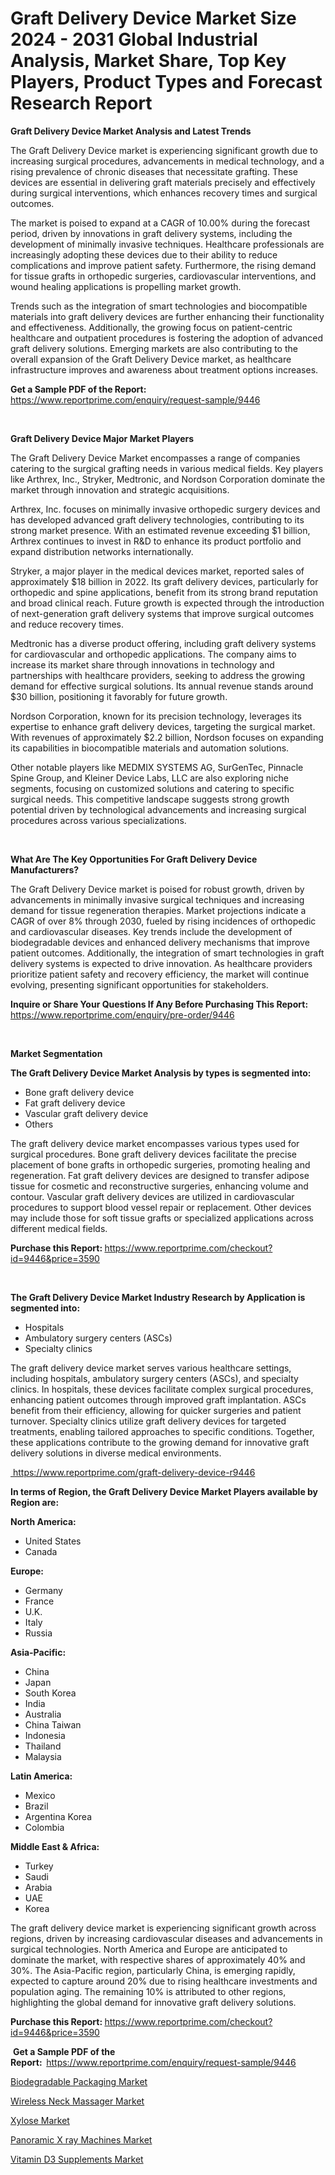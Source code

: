 <p><h1>Graft Delivery Device Market Size 2024 - 2031 Global Industrial Analysis, Market Share, Top Key Players, Product Types and Forecast Research Report</h1></p><p><strong>Graft Delivery Device Market Analysis and Latest Trends</strong></p>
<p><p>The Graft Delivery Device market is experiencing significant growth due to increasing surgical procedures, advancements in medical technology, and a rising prevalence of chronic diseases that necessitate grafting. These devices are essential in delivering graft materials precisely and effectively during surgical interventions, which enhances recovery times and surgical outcomes.</p><p>The market is poised to expand at a CAGR of 10.00% during the forecast period, driven by innovations in graft delivery systems, including the development of minimally invasive techniques. Healthcare professionals are increasingly adopting these devices due to their ability to reduce complications and improve patient safety. Furthermore, the rising demand for tissue grafts in orthopedic surgeries, cardiovascular interventions, and wound healing applications is propelling market growth.</p><p>Trends such as the integration of smart technologies and biocompatible materials into graft delivery devices are further enhancing their functionality and effectiveness. Additionally, the growing focus on patient-centric healthcare and outpatient procedures is fostering the adoption of advanced graft delivery solutions. Emerging markets are also contributing to the overall expansion of the Graft Delivery Device market, as healthcare infrastructure improves and awareness about treatment options increases.</p></p>
<p><strong>Get a Sample PDF of the Report:&nbsp;</strong> <a href="https://www.reportprime.com/enquiry/request-sample/9446?utm_campaign=3&utm_medium=2&utm_source=Github&utm_content=ia&utm_term=16112024&utm_id=graft-delivery-device">https://www.reportprime.com/enquiry/request-sample/9446</a></p>
<p>&nbsp;</p>
<p><strong>Graft Delivery Device Major Market Players</strong></p>
<p><p>The Graft Delivery Device Market encompasses a range of companies catering to the surgical grafting needs in various medical fields. Key players like Arthrex, Inc., Stryker, Medtronic, and Nordson Corporation dominate the market through innovation and strategic acquisitions.</p><p>Arthrex, Inc. focuses on minimally invasive orthopedic surgery devices and has developed advanced graft delivery technologies, contributing to its strong market presence. With an estimated revenue exceeding $1 billion, Arthrex continues to invest in R&D to enhance its product portfolio and expand distribution networks internationally.</p><p>Stryker, a major player in the medical devices market, reported sales of approximately $18 billion in 2022. Its graft delivery devices, particularly for orthopedic and spine applications, benefit from its strong brand reputation and broad clinical reach. Future growth is expected through the introduction of next-generation graft delivery systems that improve surgical outcomes and reduce recovery times.</p><p>Medtronic has a diverse product offering, including graft delivery systems for cardiovascular and orthopedic applications. The company aims to increase its market share through innovations in technology and partnerships with healthcare providers, seeking to address the growing demand for effective surgical solutions. Its annual revenue stands around $30 billion, positioning it favorably for future growth.</p><p>Nordson Corporation, known for its precision technology, leverages its expertise to enhance graft delivery devices, targeting the surgical market. With revenues of approximately $2.2 billion, Nordson focuses on expanding its capabilities in biocompatible materials and automation solutions.</p><p>Other notable players like MEDMIX SYSTEMS AG, SurGenTec, Pinnacle Spine Group, and Kleiner Device Labs, LLC are also exploring niche segments, focusing on customized solutions and catering to specific surgical needs. This competitive landscape suggests strong growth potential driven by technological advancements and increasing surgical procedures across various specializations.</p></p>
<p>&nbsp;</p>
<p><strong>What Are The Key Opportunities For Graft Delivery Device Manufacturers?</strong></p>
<p><p>The Graft Delivery Device market is poised for robust growth, driven by advancements in minimally invasive surgical techniques and increasing demand for tissue regeneration therapies. Market projections indicate a CAGR of over 8% through 2030, fueled by rising incidences of orthopedic and cardiovascular diseases. Key trends include the development of biodegradable devices and enhanced delivery mechanisms that improve patient outcomes. Additionally, the integration of smart technologies in graft delivery systems is expected to drive innovation. As healthcare providers prioritize patient safety and recovery efficiency, the market will continue evolving, presenting significant opportunities for stakeholders.</p></p>
<p><strong>Inquire or Share Your Questions If Any Before Purchasing This Report:</strong> <a href="https://www.reportprime.com/enquiry/pre-order/9446?utm_campaign=3&utm_medium=2&utm_source=Github&utm_content=ia&utm_term=16112024&utm_id=graft-delivery-device">https://www.reportprime.com/enquiry/pre-order/9446</a></p>
<p>&nbsp;</p>
<p><strong>Market Segmentation</strong></p>
<p><strong>The Graft Delivery Device Market Analysis by types is segmented into:</strong></p>
<p><ul><li>Bone graft delivery device</li><li>Fat graft delivery device</li><li>Vascular graft delivery device</li><li>Others</li></ul></p>
<p><p>The graft delivery device market encompasses various types used for surgical procedures. Bone graft delivery devices facilitate the precise placement of bone grafts in orthopedic surgeries, promoting healing and regeneration. Fat graft delivery devices are designed to transfer adipose tissue for cosmetic and reconstructive surgeries, enhancing volume and contour. Vascular graft delivery devices are utilized in cardiovascular procedures to support blood vessel repair or replacement. Other devices may include those for soft tissue grafts or specialized applications across different medical fields.</p></p>
<p><strong>Purchase this Report:&nbsp;</strong><a href="https://www.reportprime.com/checkout?id=9446&price=3590&utm_campaign=3&utm_medium=2&utm_source=Github&utm_content=ia&utm_term=16112024&utm_id=graft-delivery-device">https://www.reportprime.com/checkout?id=9446&price=3590</a></p>
<p>&nbsp;</p>
<p><strong>The Graft Delivery Device Market Industry Research by Application is segmented into:</strong></p>
<p><ul><li>Hospitals</li><li>Ambulatory surgery centers (ASCs)</li><li>Specialty clinics</li></ul></p>
<p><p>The graft delivery device market serves various healthcare settings, including hospitals, ambulatory surgery centers (ASCs), and specialty clinics. In hospitals, these devices facilitate complex surgical procedures, enhancing patient outcomes through improved graft implantation. ASCs benefit from their efficiency, allowing for quicker surgeries and patient turnover. Specialty clinics utilize graft delivery devices for targeted treatments, enabling tailored approaches to specific conditions. Together, these applications contribute to the growing demand for innovative graft delivery solutions in diverse medical environments.</p></p>
<p><a href="https://www.reportprime.com/graft-delivery-device-r9446?utm_campaign=3&utm_medium=2&utm_source=Github&utm_content=ia&utm_term=16112024&utm_id=graft-delivery-device">&nbsp;https://www.reportprime.com/graft-delivery-device-r9446</a></p>
<p><strong>In terms of Region, the Graft Delivery Device Market Players available by Region are:</strong></p>
<p>
    <p> <strong> North America: </strong>
        <ul>
            <li>United States</li>
            <li>Canada</li>
        </ul>
        </p> 
    <p> <strong> Europe: </strong>
        <ul>
            <li>Germany</li>
            <li>France</li>
            <li>U.K.</li>
            <li>Italy</li>
            <li>Russia</li>
        </ul>
        </p> 
    <p> <strong> Asia-Pacific: </strong>
        <ul>
            <li>China</li>
            <li>Japan</li>
            <li>South Korea</li>
            <li>India</li>
            <li>Australia</li>
            <li>China Taiwan</li>
            <li>Indonesia</li>
            <li>Thailand</li>
            <li>Malaysia</li>
        </ul>
        </p> 
    <p> <strong> Latin America: </strong>
        <ul>
            <li>Mexico</li>
            <li>Brazil</li>
            <li>Argentina Korea</li>
            <li>Colombia</li>
        </ul>
        </p> 
    <p> <strong> Middle East & Africa: </strong>
        <ul>
            <li>Turkey</li>
            <li>Saudi</li>
            <li>Arabia</li>
            <li>UAE</li>
            <li>Korea</li>
        </ul>
    </p>
    </p>
<p><p>The graft delivery device market is experiencing significant growth across regions, driven by increasing cardiovascular diseases and advancements in surgical technologies. North America and Europe are anticipated to dominate the market, with respective shares of approximately 40% and 30%. The Asia-Pacific region, particularly China, is emerging rapidly, expected to capture around 20% due to rising healthcare investments and population aging. The remaining 10% is attributed to other regions, highlighting the global demand for innovative graft delivery solutions.</p></p>
<p><strong>Purchase this Report: </strong><a href="https://www.reportprime.com/checkout?id=9446&price=3590&utm_campaign=3&utm_medium=2&utm_source=Github&utm_content=ia&utm_term=16112024&utm_id=graft-delivery-device">https://www.reportprime.com/checkout?id=9446&price=3590</a></p>
<p>&nbsp;<strong>Get a Sample PDF of the Report:&nbsp;&nbsp;</strong><a href="https://www.reportprime.com/enquiry/request-sample/9446?utm_campaign=3&utm_medium=2&utm_source=Github&utm_content=ia&utm_term=16112024&utm_id=graft-delivery-device">https://www.reportprime.com/enquiry/request-sample/9446</a></p>
<p><strong></strong></p>
<p><p><a href="https://www.linkedin.com/pulse/analyzing-biodegradable-packaging-market-dynamics-growth-isltc?utm_campaign=3&utm_medium=2&utm_source=Github&utm_content=ia&utm_term=16112024&utm_id=graft-delivery-device">Biodegradable Packaging Market</a></p><p><a href="https://issuu.com/reportprime-2/docs/wireless-neck-massager-market-size-_8fbab7ea789322?utm_campaign=3&utm_medium=2&utm_source=Github&utm_content=ia&utm_term=16112024&utm_id=graft-delivery-device">Wireless Neck Massager Market</a></p><p><a href="https://www.linkedin.com/pulse/analyzing-xylose-market-dynamics-growth-drivers-forecasted-83w5c?utm_campaign=3&utm_medium=2&utm_source=Github&utm_content=ia&utm_term=16112024&utm_id=graft-delivery-device">Xylose Market</a></p><p><a href="https://github.com/gulaimolin/Market-Research-Report-List-6/blob/main/panoramic-x-ray-machines-market.md?utm_campaign=3&utm_medium=2&utm_source=Github&utm_content=ia&utm_term=16112024&utm_id=graft-delivery-device">Panoramic X ray Machines Market</a></p><p><a href="https://issuu.com/reportprime-2/docs/vitamin-d3-supplements-market-size-_83d8342543606f?utm_campaign=3&utm_medium=2&utm_source=Github&utm_content=ia&utm_term=16112024&utm_id=graft-delivery-device">Vitamin D3 Supplements Market</a></p></p>
